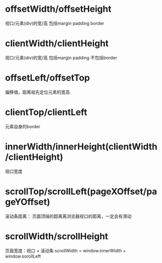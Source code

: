 # offsetWidth/offsetHeight
  视口/元素(div)的宽/高  包括margin padding border
# clientWidth/clientHeight
  视口/元素(div)的宽/高  包括margin padding 不包括border



# offsetLeft/offsetTop
  偏移值，距离祖先定位元素的宽高
# clientTop/clientLeft
  元素自身的border




# innerWidth/innerHeight(clientWidth/clientHeight)
  视口宽度



# scrollTop/scrollLeft(pageXOffset/pageYOffset)
  滚动条距离： 页面顶端的距离离浏览器视口的距离，一定会有滑动
# scrollWidth/scrollHeight
  页面宽度：视口 + 滚动条
  scrollWidth = window.innerWidth + window.sorollLeft






